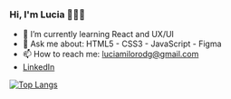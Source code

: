### Hi, I'm Lucia 👋👩‍💻
- 🌱 I’m currently learning React and UX/UI
- 💬 Ask me about: HTML5 - CSS3 - JavaScript - Figma 
- 📫 How to reach me: luciamilorodg@gmail.com
- [LinkedIn](https://www.linkedin.com/in/luciamiloro/)

[![Top Langs](https://github-readme-stats.vercel.app/api/top-langs/?username=luciamiloro&layout=compact)](https://github.com/luciamiloro/luciamiloro)

<!--
**luciamiloro/luciamiloro** is a ✨ _special_ ✨ repository because its `README.md` (this file) appears on your GitHub profile.

Here are some ideas to get you started:

- 🔭 I’m currently working on ...
- 🌱 I’m currently learning ...
- 👯 I’m looking to collaborate on ...
- 🤔 I’m looking for help with ...
- 💬 Ask me about: HTML5 - CSS3 - JavaScript - Figma 
- 📫 How to reach me: ...
- 😄 Pronouns: ...
- ⚡ Fun fact: ...
-->
